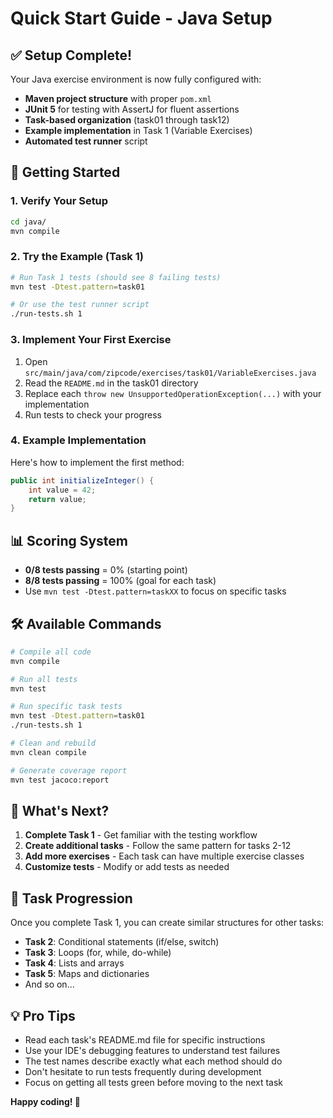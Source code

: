 # Quick Start Guide - Java Setup

## ✅ Setup Complete!

Your Java exercise environment is now fully configured with:

- **Maven project structure** with proper `pom.xml`
- **JUnit 5** for testing with AssertJ for fluent assertions
- **Task-based organization** (task01 through task12)
- **Example implementation** in Task 1 (Variable Exercises)
- **Automated test runner** script

## 🚀 Getting Started

### 1. Verify Your Setup
```bash
cd java/
mvn compile
```

### 2. Try the Example (Task 1)
```bash
# Run Task 1 tests (should see 8 failing tests)
mvn test -Dtest.pattern=task01

# Or use the test runner script
./run-tests.sh 1
```

### 3. Implement Your First Exercise
1. Open `src/main/java/com/zipcode/exercises/task01/VariableExercises.java`
2. Read the `README.md` in the task01 directory
3. Replace each `throw new UnsupportedOperationException(...)` with your implementation
4. Run tests to check your progress

### 4. Example Implementation
Here's how to implement the first method:

```java
public int initializeInteger() {
    int value = 42;
    return value;
}
```

## 📊 Scoring System

- **0/8 tests passing** = 0% (starting point)
- **8/8 tests passing** = 100% (goal for each task)
- Use `mvn test -Dtest.pattern=taskXX` to focus on specific tasks

## 🛠️ Available Commands

```bash
# Compile all code
mvn compile

# Run all tests
mvn test

# Run specific task tests
mvn test -Dtest.pattern=task01
./run-tests.sh 1

# Clean and rebuild
mvn clean compile

# Generate coverage report
mvn test jacoco:report
```

## 📁 What's Next?

1. **Complete Task 1** - Get familiar with the testing workflow
2. **Create additional tasks** - Follow the same pattern for tasks 2-12
3. **Add more exercises** - Each task can have multiple exercise classes
4. **Customize tests** - Modify or add tests as needed

## 🎯 Task Progression

Once you complete Task 1, you can create similar structures for other tasks:

- **Task 2**: Conditional statements (if/else, switch)
- **Task 3**: Loops (for, while, do-while)  
- **Task 4**: Lists and arrays
- **Task 5**: Maps and dictionaries
- And so on...

## 💡 Pro Tips

- Read each task's README.md file for specific instructions
- Use your IDE's debugging features to understand test failures
- The test names describe exactly what each method should do
- Don't hesitate to run tests frequently during development
- Focus on getting all tests green before moving to the next task

**Happy coding! 🎉**
